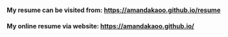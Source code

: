 #### My resume can be visited from: https://amandakaoo.github.io/resume

#### My online resume via website: https://amandakaoo.github.io/
